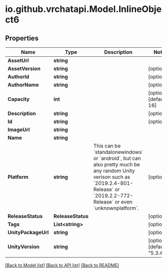 
# io.github.vrchatapi.Model.InlineObject6

## Properties

Name | Type | Description | Notes
------------ | ------------- | ------------- | -------------
**AssetUrl** | **string** |  | 
**AssetVersion** | **string** |  | [optional] 
**AuthorId** | **string** |  | [optional] 
**AuthorName** | **string** |  | [optional] 
**Capacity** | **int** |  | [optional] [default to 16]
**Description** | **string** |  | [optional] 
**Id** | **string** |  | [optional] 
**ImageUrl** | **string** |  | 
**Name** | **string** |  | 
**Platform** | **string** | This can be &#x60;standalonewindows&#x60; or &#x60;android&#x60;, but can also pretty much be any random Unity verison such as &#x60;2019.2.4-801-Release&#x60; or &#x60;2019.2.2-772-Release&#x60; or even &#x60;unknownplatform&#x60;. | [optional] 
**ReleaseStatus** | **ReleaseStatus** |  | [optional] 
**Tags** | **List&lt;string&gt;** |  | [optional] 
**UnityPackageUrl** | **string** |  | [optional] 
**UnityVersion** | **string** |  | [optional] [default to "5.3.4p1"]

[[Back to Model list]](../README.md#documentation-for-models)
[[Back to API list]](../README.md#documentation-for-api-endpoints)
[[Back to README]](../README.md)

